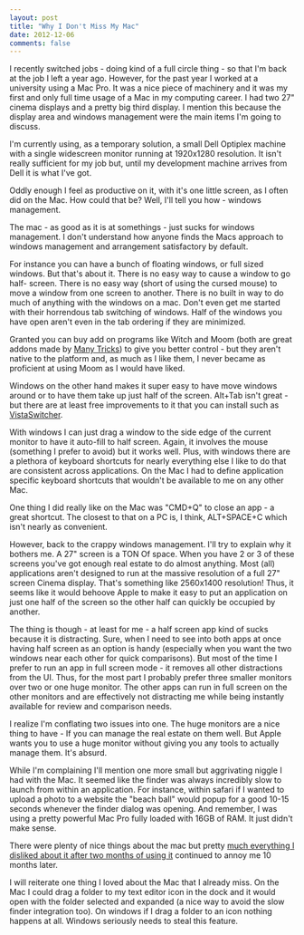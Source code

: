 ```yaml
---
layout: post
title: "Why I Don't Miss My Mac"
date: 2012-12-06
comments: false
---
```

I recently switched jobs - doing kind of a full circle thing - so that I'm
back at the job I left a year ago.  However, for the past year I worked at a
university using a Mac Pro.  It was a nice piece of machinery and it was my
first and only full time usage of a Mac in my computing career.  I had two 27"
cinema displays and a pretty big third display.  I mention this because the
display area and windows management were the main items I'm going to discuss.  
  
I'm currently using, as a temporary solution, a small Dell Optiplex machine
with a single widescreen monitor running at 1920x1280 resolution.  It isn't
really sufficient for my job but, until my development machine arrives from
Dell it is what I've got.  
  
Oddly enough I feel as productive on it, with it's one little screen, as I
often did on the Mac.   How could that   be?  Well, I'll tell you how -
windows management.  
  
The mac - as good as it is at somethings - just sucks for windows management.
I don't understand how anyone finds the Macs approach to windows management
and arrangement satisfactory by default.  
  
For instance you can have a bunch of floating windows, or full sized windows.
But that's about it.  There is no easy way to cause a window to go half-
screen.  There is no easy way (short of using the cursed mouse) to move a
window from one screen to another.  There is no built in way to do much of
anything with the windows on a mac. Don't even get me started with their
horrendous tab switching of windows.  Half of the windows you have open aren't
even in the tab ordering if they are minimized.  
  
Granted you can buy add on programs like Witch and Moom (both are great addons
made by [Many Tricks](http://manytricks.com/)) to give you better control -
but they aren't native to the platform and, as much as I like them, I never
became as proficient at using Moom as I would have liked.  
  
Windows on the other hand makes it super easy to have move windows around or
to have them take up just half of the screen.  Alt+Tab isn't great - but there
are at least free improvements to it that you can install such as
[VistaSwitcher](http://www.ntwind.com/software/vistaswitcher.html).  
  
With windows I can just drag a window to the side edge of the current monitor
to have it auto-fill to half screen.  Again, it involves the mouse (something
I prefer to avoid) but it works well. Plus, with windows there are a plethora
of keyboard shortcuts for nearly everything else I like to do that are
consistent across applications.  On the Mac I had to define application
specific keyboard shortcuts that wouldn't be available to me on any other Mac.  
  
One thing I did really like on the Mac was "CMD+Q" to close an app - a great
shortcut.  The closest to that on a PC is, I think, ALT+SPACE+C which isn't
nearly as convenient.  
  
However, back to the crappy windows management.  I'll try to explain why it
bothers me.  A 27" screen is a TON Of space.  When you have 2 or 3 of these
screens you've got enough real estate to do almost anything.  Most (all)
applications aren't designed to run at the massive resolution of a full 27"
screen Cinema display.  That's something like 2560x1400 resolution!  Thus, it
seems like it would behoove Apple to make it easy to put an application on
just one half of the screen so the other half can quickly be occupied by
another.  
  
The thing is though - at least for me - a half screen app kind of sucks
because it is distracting. Sure, when I need to see into both apps at once
having half screen as an option is handy (especially when you want the two
windows near each other for quick comparisons).  But most of the time I prefer
to run an app in full screen mode - it removes all other distractions from the
UI.  Thus, for the most part I probably prefer three smaller monitors over two
or one huge monitor.  The other apps can run in full screen on the other
monitors and are effectively not distracting me while being instantly
available for review and comparison needs.  
  
I realize I'm conflating two issues into one.  The huge monitors are a nice
thing to have - If you can manage the real estate on them well.  But Apple
wants you to use a huge monitor without giving you any tools to actually
manage them.   It's absurd.  
  
While I'm complaining I'll mention one more small but aggrivating niggle I had
with the Mac.  It seemed like the finder was always incredibly slow to launch
from within an application.  For instance, within safari if I wanted to upload
a photo to a website the "beach ball" would popup for a good 10-15 seconds
whenever the finder dialog was opening.  And remember, I was using a pretty
powerful Mac Pro fully loaded with 16GB of RAM. It just didn't make sense.  
  
There were plenty of nice things about the mac but pretty [much everything I
disliked about it after two months of using
it](http://blog.rawlinson.us/2012/02/two-months-with-mac-good-and-bad.html)
continued to annoy me 10 months later.  
  
I will reiterate one thing I loved about the Mac that I already miss.  On the
Mac I could drag a folder to my text editor icon in the dock and it would open
with the folder selected and expanded (a nice way to avoid the slow finder
integration too).  On windows if I drag a folder to an icon nothing happens at
all.  Windows seriously needs to steal this feature.  
  
  

